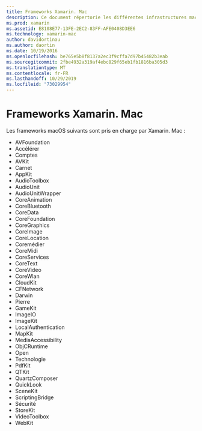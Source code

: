 ```yaml
---
title: Frameworks Xamarin. Mac
description: Ce document répertorie les différentes infrastructures macOS disponibles pour le développement d’applications Mac avec Xamarin. Mac.
ms.prod: xamarin
ms.assetid: E8108E77-13FE-2EC2-83FF-AFE0408D3EE6
ms.technology: xamarin-mac
author: davidortinau
ms.author: daortin
ms.date: 10/19/2016
ms.openlocfilehash: be765e5b8f8137a2ec3f9cffa7d97b45482b3eab
ms.sourcegitcommit: 2fbe4932a319af4ebc829f65eb1fb1816ba305d3
ms.translationtype: MT
ms.contentlocale: fr-FR
ms.lasthandoff: 10/29/2019
ms.locfileid: "73029954"
---
```

# <a name="xamarinmac-frameworks"></a>Frameworks Xamarin. Mac

Les frameworks macOS suivants sont pris en charge par Xamarin. Mac :

- AVFoundation 
- Accélérer
- Comptes
- AVKit
- Carnet 
- AppKit 
- AudioToolbox 
- AudioUnit 
- AudioUnitWrapper 
- CoreAnimation 
- CoreBluetooth 
- CoreData 
- CoreFoundation 
- CoreGraphics 
- CoreImage 
- CoreLocation 
- Coremédier 
- CoreMidi 
- CoreServices 
- CoreText 
- CoreVideo 
- CoreWlan 
- CloudKit
- CFNetwork
- Darwin 
- Pierre 
- GameKit 
- ImageIO 
- ImageKit 
- LocalAuthentication
- MapKit
- MediaAccessibility
- ObjCRuntime 
- Open 
- Technologie 
- PdfKit 
- QTKit 
- QuartzComposer 
- QuickLook 
- SceneKit 
- ScriptingBridge 
- Sécurité 
- StoreKit 
- VideoToolbox
- WebKit
